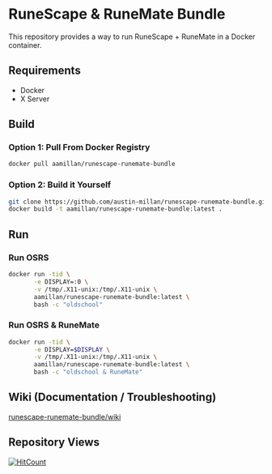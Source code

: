# RuneScape & RuneMate Bundle

This repository provides a way to run RuneScape + RuneMate in a Docker container.

## Requirements

- Docker
- X Server

## Build

### Option 1: Pull From Docker Registry

```bash
docker pull aamillan/runescape-runemate-bundle
```

### Option 2: Build it Yourself

```bash
git clone https://github.com/austin-millan/runescape-runemate-bundle.git && cd runescape-runemate-bundle
docker build -t aamillan/runescape-runemate-bundle:latest .
```

## Run

### Run OSRS

```bash
docker run -tid \
       -e DISPLAY=:0 \
       -v /tmp/.X11-unix:/tmp/.X11-unix \
       aamillan/runescape-runemate-bundle:latest \
       bash -c "oldschool"
```

### Run OSRS & RuneMate

```bash
docker run -tid \
       -e DISPLAY=$DISPLAY \
       -v /tmp/.X11-unix:/tmp/.X11-unix \
       aamillan/runescape-runemate-bundle:latest \
       bash -c "oldschool & RuneMate"
```

## Wiki (Documentation / Troubleshooting)

[runescape-runemate-bundle/wiki](https://github.com/austin-millan/runescape-runemate-bundle/wiki)

## Repository Views

[![HitCount](http://hits.dwyl.com/austin-millan/runescape-runemate-bundle.svg)](http://hits.dwyl.com/austin-millan/runescape-runemate-bundle)

